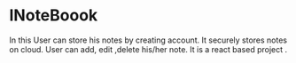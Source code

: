 # INoteBoook
In this User can store his notes by creating account.
It securely stores notes on cloud.
User can add, edit ,delete his/her note.
It is a react based project .  

